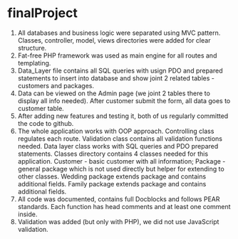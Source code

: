 # finalProject
1. All databases and business logic were separated using MVC pattern. Classes, controller, model, views directories were added for clear structure.
2. Fat-free PHP framework was used as main engine for all routes and templating.
3. Data_Layer file contains all SQL queries with usign PDO and prepared statements to insert into database and show joint 2 related tables - customers and packages.
4. Data can be viewed on the Admin page (we joint 2 tables there to display all info needed). After customer submit the form, all data goes to customer table.
5. After adding new features and testing it, both of us regularly committed the code to github.
6. The whole application works with OOP approach. Controlling class regulates each route. Validation class contains all validation functions needed. Data layer class works with SQL queries and PDO prepared statements. Classes directory contains 4 classes needed for this application. Customer - basic customer with all information; Package - general package which is not used directly but helper for extending to other classes. Wedding package extends package and contains additional fields. Family package extends package and contains additional fields.
7. All code was documented, contains full Docblocks and follows PEAR standards. Each function has head comments and at least one comment inside.
8. Validation was added (but only with PHP), we did not use JavaScript validation.